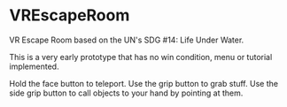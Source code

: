 # VREscapeRoom

VR Escape Room based on the UN's SDG #14: Life Under Water. 

This is a very early prototype that has no win condition, menu or tutorial implemented.

Hold the face button to teleport.
Use the grip button to grab stuff.
Use the side grip button to call objects to your hand by pointing at them.

